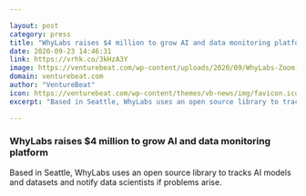 ```yaml
---

layout: post
category: press
title: "WhyLabs raises $4 million to grow AI and data monitoring platform"
date: 2020-09-23 14:46:31
link: https://vrhk.co/3kHzA3Y
image: https://venturebeat.com/wp-content/uploads/2020/09/WhyLabs-Zoom-Team-e1600868899982.jpg?w=1200&strip=all
domain: venturebeat.com
author: "VentureBeat"
icon: https://venturebeat.com/wp-content/themes/vb-news/img/favicon.ico
excerpt: "Based in Seattle, WhyLabs uses an open source library to tracks AI models and datasets and notify data scientists if problems arise."

---
```


### WhyLabs raises $4 million to grow AI and data monitoring platform

Based in Seattle, WhyLabs uses an open source library to tracks AI models and datasets and notify data scientists if problems arise.